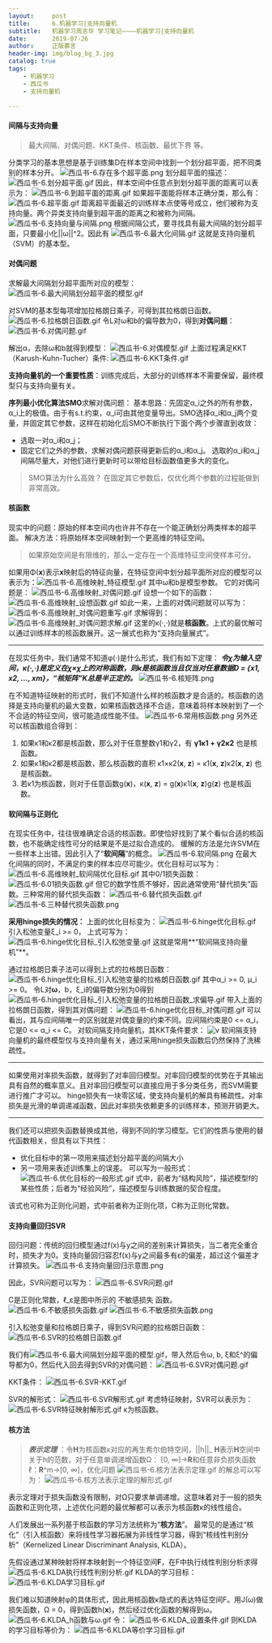 ```yaml
---
layout:     post
title:      6.机器学习|支持向量机
subtitle:   机器学习周志华 学习笔记————机器学习|支持向量机
date:       2019-07-26
author:     正版慕言
header-img: img/blog_bg_3.jpg
catalog: true
tags:
    - 机器学习
    - 西瓜书
    - 支持向量机

---
```


#### 间隔与支持向量

> 最大间隔、对偶问题、KKT条件、核函数、最优下界 等。

分类学习的基本思想是基于训练集D在样本空间中找到一个划分超平面，把不同类别的样本分开。
![西瓜书-6.存在多个超平面.png](/img/西瓜书-6.存在多个超平面.png)
划分超平面的描述：
![西瓜书-6.划分超平面.gif](/img/西瓜书-6.划分超平面.gif)
因此，样本空间中任意点到划分超平面的距离可以表示为：
![西瓜书-6.到超平面的距离.gif](/img/西瓜书-6.到超平面的距离.gif)
如果超平面能将样本正确分类，那么有：
![西瓜书-6.超平面.gif](/img/西瓜书-6.超平面.gif)
距离超平面最近的训练样本点使等号成立，他们被称为支持向量。两个异类支持向量到超平面的距离之和被称为间隔。
![西瓜书-6.支持向量与间隔.png](/img/西瓜书-6.支持向量与间隔.png)
根据间隔公式，要寻找具有最大间隔的划分超平面，只要最小化||ω||^2。因此有
![西瓜书-6.最大化间隔.gif](/img/西瓜书-6.最大化间隔.gif)
这就是支持向量机（SVM）的基本型。

#### 对偶问题
求解最大间隔划分超平面所对应的模型：
![西瓜书-6.最大间隔划分超平面的模型.gif](/img/西瓜书-6.最大间隔划分超平面的模型.gif)

对SVM的基本型每项增加拉格朗日乘子，可得到其拉格朗日函数。
![西瓜书-6.拉格朗日函数.gif](/img/西瓜书-6.拉格朗日函数.gif)
令L对ω和b的偏导数为0，得到**对偶问题**：
![西瓜书-6.对偶问题.gif](/img/西瓜书-6.对偶问题.gif)

解出α，去除ω和b就得到模型：
![西瓜书-6.对偶模型.gif](/img/西瓜书-6.对偶模型.gif)
上面过程满足KKT（Karush-Kuhn-Tucher）条件:
![西瓜书-6.KKT条件.gif](/img/西瓜书-6.KKT条件.gif)

**支持向量机的一个重要性质**：训练完成后，大部分的训练样本不需要保留，最终模型只与支持向量有关。

**序列最小优化算法SMO**求解对偶问题：
基本思路：先固定α_i之外的所有参数，α_i上的极值。由于有s.t.约束，α_i可由其他变量导出。SMO选择α_i和α_j两个变量，并固定其它参数，这样在初始化后SMO不断执行下面个两个步骤直到收敛：
* 选取一对α_i和α_j；
* 固定它们之外的参数，求解对偶问题获得更新后的α_i和α_j。
选取的α_i和α_j间隔尽量大，对他们进行更新时可以带给目标函数值更多大的变化。

> SMO算法为什么高效？
> 在固定其它参数后，仅优化两个参数的过程能做到非常高效。

#### 核函数
现实中的问题：原始的样本空间内也许并不存在一个能正确划分两类样本的超平面。
解决方法：将原始样本空间映射到一个更高维的特征空间。
> 如果原始空间是有限维的，那么一定存在一个高维特征空间使样本可分。

如果用Φ(**x**)表示**x**映射后的特征向量，在特征空间中划分超平面所对应的模型可以表示为：![西瓜书-6.高维映射_特征模型.gif](/img/西瓜书-6.高维映射_特征模型.gif)
其中ω和b是模型参数。
它的对偶问题是：
![西瓜书-6.高维映射_对偶问题.gif](/img/西瓜书-6.高维映射_对偶问题.gif)
设想一个如下的函数：
![西瓜书-6.高维映射_设想函数.gif](/img/西瓜书-6.高维映射_设想函数.gif)
如此一来，上面的对偶问题就可以写为：
![西瓜书-6.高维映射_对偶问题重写.gif](/img/西瓜书-6.高维映射_对偶问题重写.gif)
求解得到：
![西瓜书-6.高维映射_对偶问题求解.gif](/img/西瓜书-6.高维映射_对偶问题求解.gif)
这里的κ(·,·)就是**核函数**。上式的最优解可以通过训练样本的核函数展开。这一展式也称为“支持向量展式”。

---
在现实任务中，我们通常不知道φ(·)是什么形式，我们有如下定理：
***令χ为输入空间，κ(·,·)是定义在χ×χ上的对称函数，则κ是核函数当且仅当对任意数据D = {x1, x2, ..., xm}，“核矩阵”K总是半正定的。***
![西瓜书-6.核矩阵.png](/img/西瓜书-6.核矩阵.png)

在不知道特征映射的形式时，我们不知道什么样的核函数才是合适的。核函数的选择是支持向量机的最大变数，如果核函数选择不合适，意味着将样本映射到了一个不合适的特征空间，很可能造成性能不佳。
![西瓜书-6.常用核函数.png](/img/西瓜书-6.常用核函数.png)
另外还可以核函数组合得到：
1. 如果κ1和κ2都是核函数，那么对于任意整数γ1和γ2，有 **γ1κ1 + γ2κ2** 也是核函数。
2. 如果κ1和κ2都是核函数，那么核函数的直积 κ1×κ2(**x**, **z**) = κ1(**x**, **z**)κ2(**x**, **z**) 也是核函数。
3. 若κ1为核函数，则对于任意函数g(**x**)，κ(**x**, **z**) = g(**x**)κ1(**x**, **z**)g(**z**) 也是核函数。

#### 软间隔与正则化

在现实任务中，往往很难确定合适的核函数。即使恰好找到了某个看似合适的核函数，也不能确定线性可分的结果是不是过拟合造成的。
缓解的方法是允许SVM在一些样本上出错。因此引入了“**软间隔**”的概念。
![西瓜书-6.软间隔.png](/img/西瓜书-6.软间隔.png)
在最大化间隔的同时，不满足约束的样本应尽可能少。优化目标可以写为：
![西瓜书-6.高维映射_软间隔优化目标.gif](/img/西瓜书-6.高维映射_软间隔优化目标.gif)
其中0/1损失函数：
![西瓜书-6.01损失函数.gif](/img/西瓜书-6.01损失函数.gif)
但它的数学性质不够好，因此通常使用“替代损失”函数。三种常用的替代损失函数：
![西瓜书-6.替代损失函数.gif](/img/西瓜书-6.替代损失函数.gif)
![西瓜书-6.三种替代损失函数.png](/img/西瓜书-6.三种替代损失函数.png)

**采用hinge损失的情况：**
上面的优化目标变为：
![西瓜书-6.hinge优化目标.gif](/img/西瓜书-6.hinge优化目标.gif)
引入松弛变量ξ_i >= 0， 上式可写为：
![西瓜书-6.hinge优化目标_引入松弛变量.gif](/img/西瓜书-6.hinge优化目标_引入松弛变量.gif)
这就是常用**“软间隔支持向量机”**。

通过拉格朗日乘子法可以得到上式的拉格朗日函数：
![西瓜书-6.hinge优化目标_引入松弛变量的拉格朗日函数.gif](/img/西瓜书-6.hinge优化目标_引入松弛变量的拉格朗日函数.gif)
其中α_i >= 0, μ_i >= 0。
令L对**ω**，b，ξ_i的偏导数分别为0得到
![西瓜书-6.hinge优化目标_引入松弛变量的拉格朗日函数_求偏导.gif](/img/西瓜书-6.hinge优化目标_引入松弛变量的拉格朗日函数_求偏导.gif)
带入上面的拉格朗日函数，得到其对偶问题：
![西瓜书-6.hinge优化目标_对偶问题.gif](/img/西瓜书-6.hinge优化目标_对偶问题.gif)
可以看出，其与应间隔唯一的区别就是对偶变量的约束不同。应间隔约束是0 <= α_i，它是0 <= α_i <= C。
对软间隔支持向量机，其KKT条件要求：
![v](/img/西瓜书-6.hinge优化目标_KKT.gif)
软间隔支持向量机的最终模型仅与支持向量有关，通过采用hinge损失函数后仍然保持了洗稀疏性。

---

如果使用对率损失函数，就得到了对率回归模型。对率回归模型的优势在于其输出具有自然的概率意义。且对率回归模型可以直接应用于多分类任务，而SVM需要进行推广才可以。
hinge损失有一块零区域，使支持向量机的解具有稀疏性。对率损失是光滑的单调递减函数，因此对率损失依赖更多的训练样本，预测开销更大。

---

我们还可以把损失函数替换成其他，得到不同的学习模型。它们的性质与使用的替代函数相关，但具有以下共性：
* 优化目标中的第一项用来描述划分超平面的间隔大小
* 另一项用来表述训练集上的误差。
可以写为一般形式：
![西瓜书-6.优化目标的一般形式.gif](/img/西瓜书-6.优化目标的一般形式.gif)
式中，前者为“结构风险”，描述模型f的某些性质；后者为“经验风险”，描述模型与训练数据的契合程度。

该式也可称为正则化问题，式中前者称为正则化项，C称为正则化常数。

#### 支持向量回归SVR
回归问题：传统的回归模型通过f(x)与y之间的差别来计算损失，当二者完全重合时，损失才为0。支持向量回归容忍f(x)与y之间最多有ε的偏差，超过这个偏差才计算损失。
![西瓜书-6.支持向量回归示意图.png](/img/西瓜书-6.支持向量回归示意图.png)

因此，SVR问题可以写为：
![西瓜书-6.SVR问题.gif](/img/西瓜书-6.SVR问题.gif)

C是正则化常数，ℓ_ε是图中所示的 不敏感损失 函数。
![西瓜书-6.不敏感损失函数.gif](/img/西瓜书-6.不敏感损失函数.gif)
![西瓜书-6.不敏感损失函数.png](/img/西瓜书-6.不敏感损失函数.png)

引入松弛变量和拉格朗日乘子，得到SVR问题的拉格朗日函数：
![西瓜书-6.SVR的拉格朗日函数.gif](/img/西瓜书-6.SVR的拉格朗日函数.gif)

我们有![西瓜书-6.最大间隔划分超平面的模型.gif](/img/西瓜书-6.最大间隔划分超平面的模型.gif)，带入然后令ω, b, ξ和ξ^的偏导都为0，然后代入回去得到SVR的对偶问题：
![西瓜书-6.SVR对偶问题.gif](/img/西瓜书-6.SVR对偶问题.gif)

KKT条件：
![西瓜书-6.SVR-KKT.gif](/img/西瓜书-6.SVR-KKT.gif)

SVR的解形式：
![西瓜书-6.SVR解形式.gif](/img/西瓜书-6.SVR解形式.gif)
考虑特征映射，SVR可以表示为：
![西瓜书-6.SVR特征映射解形式.gif](/img/西瓜书-6.SVR特征映射解形式.gif)
κ为核函数。

#### 核方法
> ***表示定理*** ：令**H**为核函数κ对应的再生希尔伯特空间，||h||_ **H**表示**H**空间中关于h的范数，对于任意单调递增函数Ω：
> [0, ∞]→**R**和任意非负损失函数ℓ：**R**^m→[0, ∞]，优化问题
> ![西瓜书-6.核方法表示定理.gif](/img/西瓜书-6.核方法表示定理.gif)
> 的解总可以写为：
> ![西瓜书-6.核方法表示定理的解形式.gif](/img/西瓜书-6.核方法表示定理的解形式.gif)

表示定理对于损失函数没有限制，对Ω只要求单调递增。这意味着对于一般的损失函数和正则化项，上述优化问题的最优解都可以表示为核函数κ的线性组合。

人们发展出一系列基于核函数的学习方法统称为“**核方法**”。
最常见的是通过“核化”（引入核函数）来将线性学习器拓展为非线性学习器，得到“核线性判别分析”（Kernelized Linear Discriminant Analysis, KLDA）。

先假设通过某种映射将样本映射到一个特征空间**F**，在F中执行线性判别分析求得
![西瓜书-6.KLDA执行线性判别分析.gif](/img/西瓜书-6.KLDA执行线性判别分析.gif)
KLDA的学习目标：
![西瓜书-6.KLDA学习目标.gif](/img/西瓜书-6.KLDA学习目标.gif)

我们难以知道映射φ的具体形式，因此用核函数κ隐式的表达特征空间F。用J(ω)做损失函数，Ω = 0，得到函数h(**x**)，然后经过优化函数的解得到ω。
![西瓜书-6.KLDA_h函数与ω.gif](/img/西瓜书-6.KLDA_h函数与ω.gif)
令：
![西瓜书-6.KLDA_设置条件.gif](/img/西瓜书-6.KLDA_设置条件.gif)
则KLDA的学习目标等价为：
![西瓜书-6.KLDA等价学习目标.gif](/img/西瓜书-6.KLDA等价学习目标.gif)
